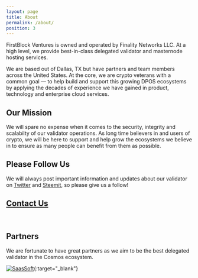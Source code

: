 ```yaml
---
layout: page
title: About
permalink: /about/
position: 3
---
```


FirstBlock Ventures is owned and operated by Finality Networks LLC. At a high level, we provide best-in-class delegated validator and masternode hosting services.

We are based out of Dallas, TX but have partners and team members across the United States. At the core, we are crypto veterans with a common goal &mdash; to help build and support this growing DPOS ecosystems by applying the decades of experience we have gained in product, technology and enterprise cloud services.

## Our Mission
We will spare no expense when it comes to the security, integrity and scalabilty of our validator operations. As long time believers in and users of crypto, we will be here to support and help grow the ecosystems we believe in to ensure as many people can benefit from them as possible.

## Please Follow Us
We will always post important information and updates about our validator on [Twitter](https://twitter.com/FirstBlockV) and [Steemit](https://steemit.com/@firstblock), so please give us a follow!

## [Contact Us](http://firstblock.io/contact/)
<br/>


## Partners
We are fortunate to have great partners as we aim to be the best delegated validator in the Cosmos ecosystem.

[![SaasSoft](https://puu.sh/APWbu/ff5b08920b.png)](https://saassoft.com){:target="_blank"}
